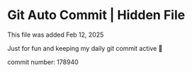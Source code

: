 # Git Auto Commit | Hidden File

This file was added Feb 12, 2025

Just for fun and keeping my daily git commit active 🤪

commit number: 178940
